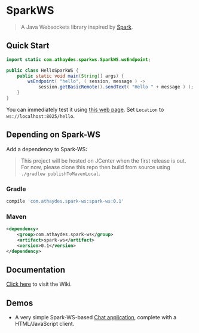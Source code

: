 # SparkWS

> A Java Websockets library inspired by [Spark](http://sparkjava.com/).

## Quick Start

```java
import static com.athaydes.sparkws.SparkWS.wsEndpoint;

public class HelloSparkWS {
    public static void main(String[] args) {
        wsEndpoint( "hello", ( session, message ) ->
            session.getBasicRemote().sendText( "Hello " + message ) );
    }
}
```

You can immediately test it using [this web page](http://www.websocket.org/echo.html).
Set `Location` to `ws://localhost:8025/hello`.

## Depending on Spark-WS

Add a dependency to Spark-WS:

> This project will be hosted on JCenter when the first release is out.
  For now, please clone this repo then build from source using `./gradlew publishToMavenLocal`.

### Gradle

```groovy
compile 'com.athaydes.spark-ws:spark-ws:0.1'
```

### Maven

```xml
<dependency>
    <group>com.athaydes.spark-ws</group>
    <artifact>spark-ws</artifact>
    <version>0.1</version>
</dependency>
```

## Documentation

[Click here](https://github.com/renatoathaydes/spark-ws/wiki/Spark-WS-Documentation) to visit the Wiki.

## Demos

* A very simple Spark-WS-based [Chat application](src/demo/com/athaydes/sparkws/demo), complete with
  a HTML/JavaScript client.